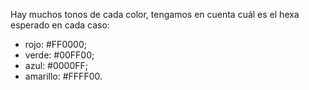 Hay muchos tonos de cada color, tengamos en cuenta cuál es el hexa esperado en cada caso:

* rojo: #FF0000;
* verde: #00FF00;
* azul: #0000FF;
* amarillo: #FFFF00.
